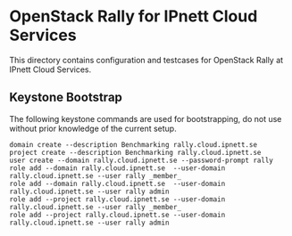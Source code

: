 # OpenStack Rally for IPnett Cloud Services

This directory contains configuration and testcases for OpenStack Rally at
IPnett Cloud Services.

## Keystone Bootstrap

The following keystone commands are used for bootstrapping, do not use without
prior knowledge of the current setup.

    domain create --description Benchmarking rally.cloud.ipnett.se
    project create --description Benchmarking rally.cloud.ipnett.se
    user create --domain rally.cloud.ipnett.se --password-prompt rally
    role add --domain rally.cloud.ipnett.se  --user-domain rally.cloud.ipnett.se --user rally _member_
    role add --domain rally.cloud.ipnett.se  --user-domain rally.cloud.ipnett.se --user rally admin
    role add --project rally.cloud.ipnett.se --user-domain rally.cloud.ipnett.se --user rally _member_
    role add --project rally.cloud.ipnett.se --user-domain rally.cloud.ipnett.se --user rally admin
